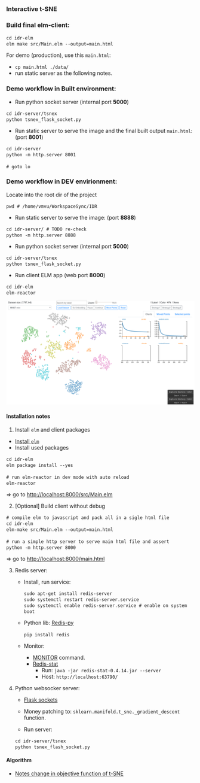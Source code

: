 ### Interactive t-SNE

### Build final elm-client:
```
cd idr-elm
elm make src/Main.elm --output=main.html
```

For demo (production), use this `main.html`:
+ `cp main.html ./data/`
+ run static server as the following notes.


### Demo workflow in Built environment:
+ Run python socket server (internal port **5000**)
```
cd idr-server/tsnex
python tsnex_flask_socket.py 

```

+ Run static server to serve the image and the final built output `main.html`: (port **8001**)
```
cd idr-server
python -m http.server 8001

# goto lo
```


### Demo workflow in DEV envirionment:

Locate into the root dir of the project
```
pwd # /home/vmvu/WorkspaceSync/IDR
```

+ Run static server to serve the image: (port **8888**)
```
cd idr-server/ # TODO re-check
python -m http.server 8888

```

+ Run python socket server (internal port **5000**)
```
cd idr-server/tsnex
python tsnex_flask_socket.py 

```

+ Run client ELM app (web port **8000**)
```
cd idr-elm
elm-reactor
```


![tsnex-demo](./notes/demo.png)

#### Installation notes

1. Install `elm` and client packages
+ [Install `elm`](https://guide.elm-lang.org/install.html)
+ Install used packages

```
cd idr-elm
elm package install --yes

# run elm-reactor in dev mode with auto reload
elm-reactor

```

=> go to [http://localhost:8000/src/Main.elm](http://localhost:8000/src/Main.elm)


2. [Optional] Build client without debug

```
# compile elm to javascript and pack all in a sigle html file
cd idr-elm
elm-make src/Main.elm --output=main.html

# run a simple http server to serve main html file and assert
python -m http.server 8000

```

=> go to [http://localhost:8000/main.html](http://localhost:8000/main.html)


3. Redis server:
    + Install, run service:

        ```
        sudo apt-get install redis-server
        sudo systemctl restart redis-server.service
        sudo systemctl enable redis-server.service # enable on system boot
        ```

    + Python lib: [Redis-py](https://github.com/andymccurdy/redis-py)

        `pip install redis`

    + Monitor:

        * [MONITOR](https://redis.io/commands/monitor) command.
        * [Redis-stat](https://github.com/junegunn/redis-stat)
            - Run: `java -jar redis-stat-0.4.14.jar --server`
            - Host: `http://localhost:63790/`

4. Python websocker server:

    + [Flask sockets](https://github.com/kennethreitz/flask-sockets)

    + Money patching to: `sklearn.manifold.t_sne._gradient_descent` function.

    + Run server: 
    ```
    cd idr-server/tsnex
    python tsnex_flash_socket.py
    ```


#### Algorithm
+ [Notes change in objective function of t-SNE](notes/notes%20change%20in%20objective%20function%20tsne.md)